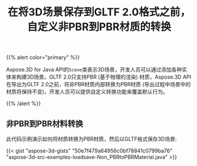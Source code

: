 ﻿---
title: 在将3D场景保存到GLTF 2.0格式之前，自定义非PBR到PBR材质的转换
type: docs
weight: 50
url: /zh/java/customize-non-pbr-to-pbr-materials-conversion-before-saving-3d-scenes-to-gltf-2-0-format/
description: Aspose.3D for Java API的场景类表示3D场景，开发者可以通过添加各种实体来构建3D场景。
---
{{% alert color="primary" %}} 

Aspose.3D for Java API的`Scene`类表示3D场景，开发人员可以通过添加各种实体来构建3D场景。GLTF 2.0只支持PBR (基于物理的渲染) 材质，Aspose.3D API在导出为GLTF 2.0之前，将非PBR材质内部转换为PBR材质 (导出过程中场景中的材质将保持不变)，开发人员可以提供自定义转换功能来覆盖默认行为。

{{% /alert %}} 
## **非PBR到PBR材料转换**
此代码示例演示如何将材质转换为PBR材质，然后以GLTF格式保存3D场景:

{{< gist "aspose-3d-gists" "50e7f479a64956c0bf78841c0799ba76" "aspose-3d-src-examples-loadsave-Non_PBRtoPBRMaterial.java" >}}

